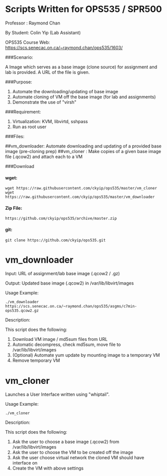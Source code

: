# Scripts Written for OPS535 / SPR500

Professor : Raymond Chan

By Student: Colin Yip (Lab Assistant)

OPS535 Course Web: https://scs.senecac.on.ca/~raymond.chan/ops535/1603/

###Scenario:

A Image which serves as a base image (clone source) for assignment and lab is provided.  A URL of the file is given. 

###Purpose:

1. Automate the downloading/updating of base image
2. Automate cloning of VM off the base image (for lab and assignments)
3. Demonstrate the use of "virsh" 

###Requirement:

1. Virtualization: KVM, libvirtd, sshpass
2. Run as root user

###Files:

##vm_downloader: Automate downloading and updating of a provided base image (pre-cloning prep)
##vm_cloner    : Make copies of a given base image file (.qcow2) and attach each to a VM


###Download

#### wget:

```
wget https://raw.githubusercontent.com/ckyip/ops535/master/vm_cloner
wget https://raw.githubusercontent.com/ckyip/ops535/master/vm_downloader
```

#### Zip File:

```
https://github.com/ckyip/ops535/archive/master.zip
```

#### git:

```
git clone https://github.com/ckyip/ops535.git
```


# vm_downloader

Input:
URL of assignment/lab base image (.qcow2 / .gz)

Output:
Updated base image (.qcow2) in /var/lib/libvirt/images

Usage Example:

```
./vm_downloader https://scs.senecac.on.ca/~raymond.chan/ops535/asgms/c7min-ops535.qcow2.gz 
```

Description:

This script does the following:

1. Download VM image / md5sum files from URL
2. Automatic decompress, check md5sum, move file to /var/lib/libvirt/images
3. (Optional) Automate yum update by mounting image to a temporary VM
4. Remove temporary VM

# vm_cloner

Launches a User Interface written using "whiptail".

Usage Example:

```
./vm_cloner
```

Description:

This script does the following:

1. Ask the user to choose a base image (.qcow2) from /var/lib/libvirt/images
2. Ask the user to choose the VM to be created off the image
3. Ask the user choose virtual network the cloned VM should have interface on
4. Create the VM with above settings
